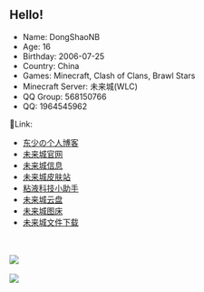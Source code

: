 ## Hello!

- Name: DongShaoNB
- Age: 16
- Birthday: 2006-07-25
- Country: China
- Games: Minecraft, Clash of Clans, Brawl Stars
- Minecraft Server: 未来城(WLC)
- QQ Group: 568150766
- QQ: 1964545962

🔗Link:
- <a href="https://www.dsnbo.cn/" title="Server Website">东少の个人博客</a>
- <a href="https://www.mcbeserver.cn/" title="Server Website">未来城官网</a>
- <a href="http://plan.mcbeserver.cn:4433/" title="Server Info">未来城信息</a>
- <a href="http://skin.mcbeserver.cn:1212/" title="Server Skin Center">未来城皮肤站</a>
- <a href="http://sf.mcbeserver.cn:7373/" title="Slimefun Helper">粘液科技小助手</a>
- <a href="http://pan.mcbeserver.cn:5353/" title="WLC Cloud">未来城云盘</a>
- <a href="http://p.mcbeserver.cn:8282/" title="WLC Picture">未来城图床</a>
- <a href="http://dl.mcbeserver.cn:4646/" title="WLC File">未来城文件下载</a>
<br>
<br>
<a href="https://github.com/anuraghazra/github-readme-stats">
  <img align="center" src="https://github-readme-stats.vercel.app/api?username=DongShaoNB&theme=radical&show_icons=true" />
</a>
<br>
<br>
<a href="https://github.com/anuraghazra/convoychat">
  <img align="center" src="https://github-readme-stats.vercel.app/api/top-langs/?username=DongShaoNB&layout=compact" />
</a>

